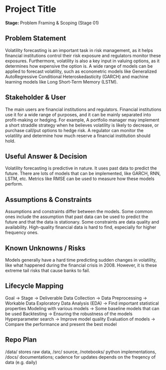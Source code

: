 # Project Title
**Stage:** Problem Framing & Scoping (Stage 01)

## Problem Statement
Volatility forecasting is an important task in risk management, as it helps financial institutions control their risk exposure and regulators monitor these exposures. Furthermore, volatility is also a key input in valuing options, as it determines how expensive the option is. A wide range of models can be applied to forecast volatility, such as econometric models like Generalized AutoRegressive Conditional Heteroskedasticity (GARCH) and machine learning models like Long Short-Term Memory (LSTM). 

## Stakeholder & User
The main users are financial institutions and regulators. Financial institutions use it for a wide range of purposes, and it can be mainly separated into profit-making or hedging. For example, A portfolio manager may implement a short straddle strategy when he believes volatility is likely to decrease, or purchase call/put options to hedge risk. A regulator can monitor the volatility and determine how much reserve a financial institution should hold.
## Useful Answer & Decision
Volatility forecasting is predictive in nature. It uses past data to predict the future. There are lots of models that can be implemented, like GARCH, RNN, LSTM, etc. Metrics like RMSE can be used to measure how these models perform. 

## Assumptions & Constraints
Assumptions and constraints differ between the models. Some common ones include the assumption that past data can be used to predict the future and that the data is stationary. Some constraints are data quality and availability. High-quality financial data is hard to find, especially for higher frequency ones. 

## Known Unknowns / Risks
Models generally have a hard time predicting sudden changes in volatility, like what happened during the financial crisis in 2008. However, it is these extreme tail risks that cause banks to fail. 

## Lifecycle Mapping
Goal → Stage → Deliverable
Data Collection -> Data Preprocessing -> Workable Data
Exploratory Data Analysis (EDA) -> Find important statistical properties
Modeling with various models -> Some baseline models that can be used
Backtesting -> Ensuring the robustness of the models
Hyperparameter search -> Improve model quality
Evaluation of models -> Compare the performance and present the best model

## Repo Plan
/data/ stores raw data, /src/ source, /notebooks/ python implementations, /docs/ documentations; cadence for updates depends on the freqency of data (e.g. daily)

